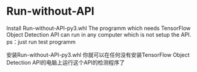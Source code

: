 # Run-without-API

Install Run-without-API-py3.whl 
The programm which needs TensorFlow Object Detection API can run in any computer which is not setup the API.
ps：just run test programm

安装Run-without-API-py3.whl 
你就可以在任何没有安装TensorFlow Object Detection API的电脑上运行这个API的检测程序了
